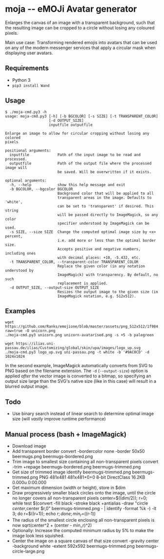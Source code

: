 moja -- eMOJi Avatar generator
==============================

Enlarges the canvas of an image with a transparent background, such that the
resulting image can be cropped to a circle without losing any coloured pixels.

Main use case: Transforming rendered emojis into avatars that can be used on
any of the modern messenger services that apply a circular mask when displaying
user avatars.

Requirements
------------

* Python 3
* `pip3 install Wand`

Usage
-----

    $ ./moja-cmd.py3 -h
    usage: moja-cmd.py3 [-h] [-b BGCOLOR] [-s SIZE] [-t TRANSPARENT_COLOR]
                        [-d OUTPUT_SIZE]
                        inputfile outputfile

    Enlarge an image to allow for circular cropping without losing any colored
    pixels

    positional arguments:
      inputfile             Path of the input image to be read and processed.
      outputfile            Path of the output file where the processed image will
                            be saved. Will be overwritten if it exists.

    optional arguments:
      -h, --help            show this help message and exit
      -b BGCOLOR, --bgcolor BGCOLOR
                            Background color that will be applied to all
                            transparent areas in the image. Defaults to 'white',
                            can be set to 'transparent' if desired. This string
                            will be passed directly to ImageMagick, so any color
                            specifier understood by ImageMagick can be used.
      -s SIZE, --size SIZE  Change the computed optimal image size by <x> percent,
                            i.e. add more or less than the optimal border size.
                            Accepts positive and negative numbers, including ones
                            with decimal places: +10, -5.432, etc.
      -t TRANSPARENT_COLOR, --transparent-color TRANSPARENT_COLOR
                            Replace the given color (in any notation understood by
                            ImageMagick) with transparency. By default, no such
                            replacement is applied.
      -d OUTPUT_SIZE, --output-size OUTPUT_SIZE
                            Resizes the output image to the given size (in
                            ImageMagick notation, e.g. 512x512).

Examples
--------

    wget https://github.com/Ranks/emojione/blob/master/assets/png_512x512/1f984.png?raw=true -O unicorn.png
    ./moja-cmd.py3 unicorn.png unicorn-avatarised.png -s +5 -b palegreen

    wget https://ilias.uni-passau.de/ilias/Customizing/global/skin/upa/images/logo_up.svg
    ./moja-cmd.py3 logo_up.svg uni-passau.png -t white -b '#9AC0CD' -d 1024x1024

In the second example, ImageMagick automatically converts from SVG to PNG based
on the filename extension.
The `-d` (`--output-size`) option is applied *after* the vector image is
converted to a bitmap, so specifying an output size large than the SVG's native
size (like in this case) will result in a blurred output image.

Todo
----

* Use binary search instead of linear search to determine optimal image size
  (will *vastly* improve runtime performance)


Manual process (bash + ImageMagick)
-----------------------------------

* Download image
* Add transparent border
  convert -bordercolor none -border 50x50 beermugs.png beermugs-bordered.png
* Trim image to smallest size containing all non-transparent pixels
  convert -trim +repage beermugs-bordered.png beermugs-trimmed.png
* Get size of trimmed image
  identify beermugs-trimmed.png
  beermugs-trimmed.png PNG 481x481 481x481+0+0 8-bit DirectClass 16.2KB 0.000u 0:00.000
* Get maximum dimension (width or height), store in $dim
* Draw progressively smaller black circles onto the image, until the circle no longer covers all non-transparent pixels
  center=$((dim/2)); r=0; while test $(convert -fill black -stroke black +antialias -draw "circle $center,$center $r,0" beermugs-trimmed.png - | identify -format %k -) -lt 3; do r=$((r+1)); echo $r; done; min_r=$((r-1))
* The radius of the smallest circle enclosing all non-transparent pixels is now sqrt(center^2 + (center - min_r)^2)
* Optionally: Increase the computed minimum radius by 5% to make the image look less squished.
* Center the image on a square canvas of that size
  convert -gravity center -background white -extent 592x592 beermugs-trimmed.png beermugs-circle-large.png
